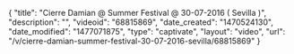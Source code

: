 {
    "title": "Cierre Damian @ Summer Festival @ 30-07-2016 ( Sevilla )",
    "description": "",
    "videoid": "68815869",
    "date_created": "1470524130",
    "date_modified": "1477071875",
    "type": "captivate",
    "layout": "video",
    "url": "\/v\/cierre-damian-summer-festival-30-07-2016-sevilla\/68815869"
}